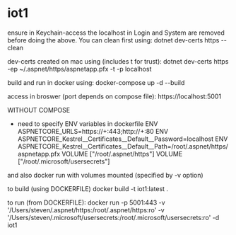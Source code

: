 # iot1

ensure in Keychain-access the localhost in Login and System are removed before doing the above. You can clean first using:
dotnet dev-certs https --clean

dev-certs created on mac using (includes t for trust):
dotnet dev-certs https -ep ~/.aspnet/https/aspnetapp.pfx -t -p localhost

build and run in docker using:
docker-compose up -d --build

access in broswer (port depends on compose file):
https://localhost:5001


WITHOUT COMPOSE
- need to specify ENV variables in dockerfile
ENV ASPNETCORE_URLS=https://+:443;http://+:80
ENV ASPNETCORE_Kestrel__Certificates__Default__Password=localhost
ENV ASPNETCORE_Kestrel__Certificates__Default__Path=/root/.aspnet/https/aspnetapp.pfx
VOLUME ["/root/.aspnet/https"]
VOLUME ["/root/.microsoft/usersecrets"]

and also docker run with volumes mounted (specified by -v option)

to build (using DOCKERFILE)
docker build -t iot1:latest .

to run (from DOCKERFILE):
docker run  -p 5001:443 -v '/Users/steven/.aspnet/https:/root/.aspnet/https:ro' -v '/Users/steven/.microsoft/usersecrets:/root/.microsoft/usersecrets:ro' -d iot1